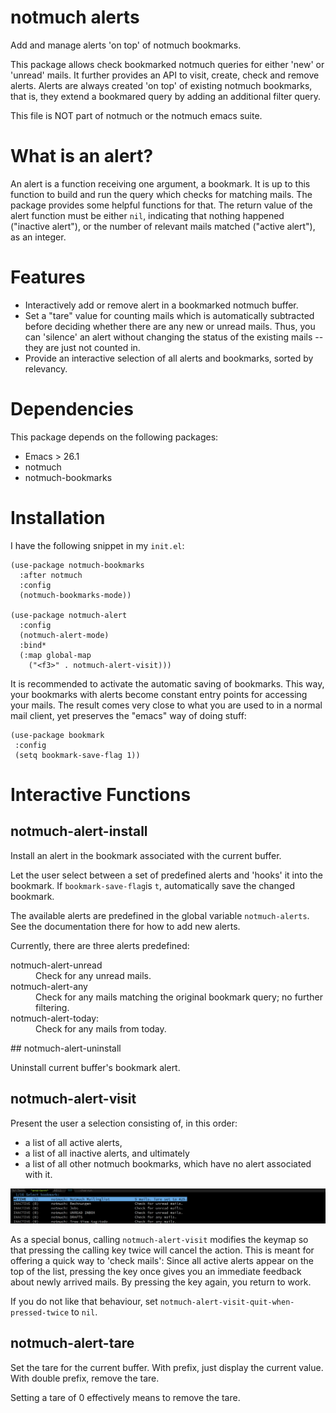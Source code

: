 # notmuch alerts
Add and manage alerts 'on top' of notmuch bookmarks.

This package allows check bookmarked notmuch queries for either 'new'
or 'unread' mails. It further provides an API to visit, create, check
and remove alerts. Alerts are always created 'on top' of existing
notmuch bookmarks, that is, they extend a bookmared query by adding an
additional filter query.

This file is NOT part of notmuch or the notmuch emacs suite.

# What is an alert?

An alert is a function receiving one argument, a bookmark. It is up to
this function to build and run the query which checks for matching
mails. The package provides some helpful functions for that. The
return value of the alert function must be either `nil`, indicating
that nothing happened ("inactive alert"), or the number of relevant
mails matched ("active alert"), as an integer.

# Features

 - Interactively add or remove alert in a bookmarked notmuch buffer.
 - Set a "tare" value for counting mails which is automatically
   subtracted before deciding whether there are any new or unread
   mails. Thus, you can 'silence' an alert without changing the status
   of the existing mails -- they are just not counted in.
 - Provide an interactive selection of all alerts and bookmarks,
   sorted by relevancy.

# Dependencies

This package depends on the following packages:

 - Emacs > 26.1
 - notmuch
 - notmuch-bookmarks

 
# Installation

I have the following snippet in my `init.el`:

```
(use-package notmuch-bookmarks
  :after notmuch
  :config
  (notmuch-bookmarks-mode))

(use-package notmuch-alert
  :config
  (notmuch-alert-mode)
  :bind*
  (:map global-map
	("<f3>" . notmuch-alert-visit)))
```

It is recommended to activate the automatic saving of bookmarks. This
way, your bookmarks with alerts become constant entry points for
accessing your mails. The result comes very close to what you are used
to in a normal mail client, yet preserves the "emacs" way of doing
stuff:

```
(use-package bookmark
 :config
 (setq bookmark-save-flag 1))
```

# Interactive Functions

## notmuch-alert-install
Install an alert in the bookmark associated with the current buffer.

Let the user select between a set of predefined alerts and 'hooks' it
into the bookmark. If `bookmark-save-flag`is `t`, automatically save
the changed bookmark.

The available alerts are predefined in the global variable
`notmuch-alerts`. See the documentation there for how to add new
alerts.

Currently, there are three alerts predefined:

<dl>
 <dt>notmuch-alert-unread</dt>
 <dd>Check for any unread mails.</dd>
 
 <dt> notmuch-alert-any</dt>
 <dd>Check for any mails matching the original bookmark query; no further filtering.<dd>

<dt>notmuch-alert-today:</dt>
<dd>Check for any mails from today.</dd>

 </dl>
## notmuch-alert-uninstall

Uninstall current buffer's bookmark alert.

## notmuch-alert-visit

Present the user a selection consisting of, in this order:

 - a list of all active alerts,
 - a list of all inactive alerts, and ultimately
 - a list of all other notmuch bookmarks, which have no alert
   associated with it.
 
![Screenshot](screenshot.png)

As a special bonus, calling `notmuch-alert-visit` modifies the keymap
so that pressing the calling key twice will cancel the action. This is
meant for offering a quick way to 'check mails': Since all active
alerts appear on the top of the list, pressing the key once gives you
an immediate feedback about newly arrived mails. By pressing the key
again, you return to work.

If you do not like that behaviour, set
`notmuch-alert-visit-quit-when-pressed-twice` to `nil`.

## notmuch-alert-tare

Set the tare for the current buffer. With prefix, just display the
current value. With double prefix, remove the tare.

 Setting a tare of 0 effectively means to remove the tare.
 
 



